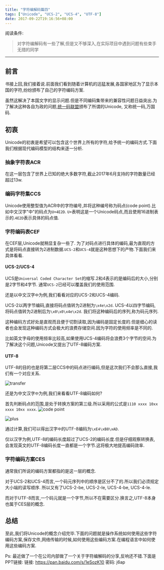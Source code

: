 ```yaml
---
title: "字符编解码篇四"
tags: ["Unicode", "UCS-2", "UCS-4", "UTF-8"]
date: 2017-09-22T19:16:56+08:00
---
```


阅读条件:
> 对字符编解码有一些了解,但是又不够深入,在实际项目中遇到问题有些束手无措的同学

---

<!--more-->



## 前言
书接上回,我们接着说.前面我们看到随着计算机的迅猛发展,各国家地区为了显示本国的字符,纷纷颁布了自己的字符编码方案.

虽然这解决了本国文字的显示问题.但是不同编码集带来的兼容性问题日益突出.为了解决这种各自为政的问题,[统一码联盟](https://en.wikipedia.org/wiki/Unicode_Consortium)颁布了所谓的Unicode, 又称统一码,万国码.

## 初衷
Unicode的初衷是希望可以包含这个世界上所有的字符,给予统一的编码方式.下面我们根据现代编码模型的结构来逐一分析.

### 抽象字符表ACR
在这一层包含了世界上已知的绝大多数字符,截止2017年6月支持的字符数量已经超过13w.

### 编码字符集CCS
Unicode使用整型值为ACR中的字符编号,并将这种编号称为码点(code point).比如中文汉字"中"的码点为`U+4E2D`.
`U+`表明这是一个Unicode码点,而且使用16进制表示的.`4E2D`表示具体的码点值.

### 字符编码表CEF
在CEF层,Unicode就稍显复杂一些了.
为了对码点进行具体的编码,最为直观的方式是将码点直接转为2进制数据.`UCS-2`和`UCS-4`就是这种思想下的产物.下面我们来具体看看.

#### UCS-2/UCS-4
UCS是`Universal Coded Character Set`的缩写.2和4表示的是编码后的大小,分别是2字节和4字节.
通常`UCS-2`已经可以覆盖我们的使用范围.

还是以中文汉字`中`为例,我们看看对应的UCS-2和UCS-4编码.

UCS-2以两字节编码,直接将码点值转为2进制为`\x4e\x2d`.
UCS-4以四字节编码,将码点值转为2进制后为`\x0\x0\x4e\x2d`.
我们将这种编码后的序列,称为码元序列.

这种编码方式好处是直观而且便于切割读取,因为编码是固定长度的.但是细心的读者也会发现这种编码方式会极大的浪费存储空间.因为字符的使用频率是不同的.

比如英文字母的使用频率比较高,如果使用UCS-4编码将会浪费3个字节的空间.为了解决这个问题,Unicode又提出了UTF-8编码方案.

#### UTF-8
UTF-8的目的也是将第二层CCS中的码点进行编码,但是这次我们不会那么直接,我们有一个对应关系.

![transfer](http://ww1.sinaimg.cn/large/006kvZhRgy1fjsg3vq0pcj30go04maav.jpg)

还是为中文汉字`中`为例,我们来看看UTF-8编码如何?

首先判断码点的范围,是处于转换方案的第三级.所以采用的公式是`1110 xxxx 10xx xxxx 10xx xxxx`.
![code point](http://ww1.sinaimg.cn/large/006kvZhRgy1fjsg6m4xj7j308h02hjr5.jpg)

![plus](http://ww1.sinaimg.cn/large/006kvZhRgy1fjsg74qv6ej30c0060glg.jpg)

通过计算,我们可以得出汉字`中`的UTF-8编码为`\xE4\xB8\xAD`.

仅以汉字为例,UTF-8的编码长度超过了UCS-2的编码长度.但是仔细观察转换表,会发现英文的UTF-8编码长度一直都是一个字节.这将极大地提高编码效率.

### 字符编码方案CES
通常我们所说的编码方案都指的是这一层的概念.

对于UCS-2和UCS-4而言,一个码元序列中的顺序是区分不了的.所以我们必须规定大小端的读写顺序.
所以又有了UCS-2-be, UCS-2-le, UCS-4-be, UCS-4-le.

而对于UTF-8而言,一个码元就是一个字节,所以不在需要区分.换言之,UTF-8本身也属于CES层的概念.


## 总结
至此,我们将Unicode的概念介绍完毕.下面的问题就是操作系统如何使用这些字符编码方案,保存文件,网络传输的时候,如何使用这些编码方案.在编程语言中如何使用这些编码方案.

Ps: 最近做了一个在公司内部做了一个关于字符编解码的分享,反响还不错.下面是PPT链接:
链接: https://pan.baidu.com/s/1eSozK10 密码: j6ap
